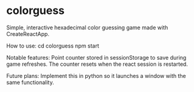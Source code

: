 # colorguess
Simple, interactive hexadecimal color guessing game made with CreateReactApp.

How to use:
  cd colorguess
  npm start

Notable features:
  Point counter stored in sessionStorage to save during game refreshes. The counter resets when the react session is restarted.
  
Future plans:
  Implement this in python so it launches a window with the same functionality.
